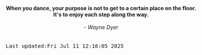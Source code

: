 
<div align="center"><b><span>When you dance, your purpose is not to get to a certain place on the floor. It's to enjoy each step along the way.  </span></b><br><br><i> - Wayne Dyer</i></div>
<br><br><kbd>Last updated:Fri Jul 11 12:16:05 2025</kbd>